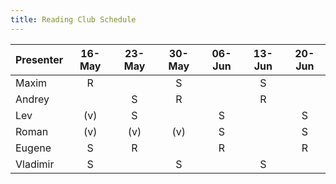 ```yaml
---
title: Reading Club Schedule
---
```


| Presenter | 16-May | 23-May | 30-May | 06-Jun | 13-Jun | 20-Jun |
|   :---    |  :--:  |  :--:  |  :--:  |  :--:  |  :--:  |  :--:  |
| Maxim     |   R    |        |   S    |        |   S    |        |
| Andrey    |        |   S    |   R    |        |   R    |        |
| Lev       |  (v)   |   S    |        |   S    |        |   S    |
| Roman     |  (v)   |  (v)   |  (v)   |   S    |        |   S    |
| Eugene    |   S    |   R    |        |   R    |        |   R    |
| Vladimir  |   S    |        |   S    |        |   S    |        |
